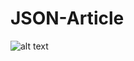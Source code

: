 # JSON-Article

![alt text](https://github.com/janStolc5/JSON-Article/tree/master/readme_img/repoarticlesimg_1.JPG?raw=true)
